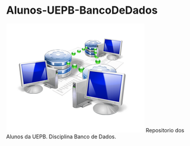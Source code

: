 # Alunos-UEPB-BancoDeDados
![image](bd01.png)
Repositorio dos Alunos da UEPB. Disciplina Banco de Dados.
